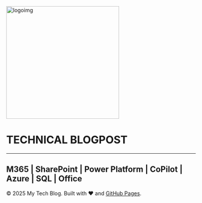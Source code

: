 
<img src="../Assets/octocat-1745611094670.png" alt="logoimg" width="300" float ="left"> 


# TECHNICAL BLOGPOST 
----------------------------------------------------------------------
## M365 | SharePoint | Power Platform | CoPilot | Azure | SQL | Office



© 2025 My Tech Blog. Built with ❤️ and [GitHub Pages](https://pages.github.com).
